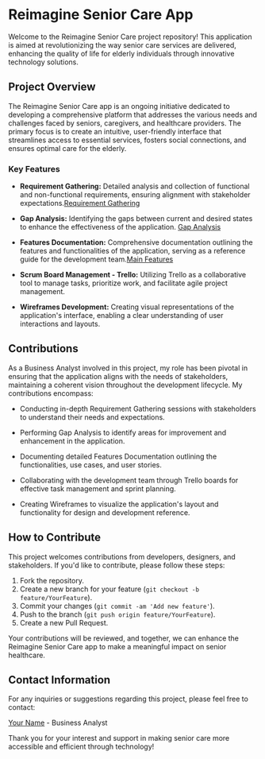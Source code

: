 # Reimagine Senior Care App

Welcome to the Reimagine Senior Care project repository! This application is aimed at revolutionizing the way senior care services are delivered, enhancing the quality of life for elderly individuals through innovative technology solutions.

## Project Overview

The Reimagine Senior Care app is an ongoing initiative dedicated to developing a comprehensive platform that addresses the various needs and challenges faced by seniors, caregivers, and healthcare providers. The primary focus is to create an intuitive, user-friendly interface that streamlines access to essential services, fosters social connections, and ensures optimal care for the elderly.

### Key Features

- **Requirement Gathering:** Detailed analysis and collection of functional and non-functional requirements, ensuring alignment with stakeholder expectations.[Requirement Gathering](https://github.com/DhruvilPanchal205/Project-Reimagine_Senior_Care/blob/b06833ae59c7935099be3ff2a13692c0a7cfe951/Requirement%20Gathering.xlsx)
  
- **Gap Analysis:** Identifying the gaps between current and desired states to enhance the effectiveness of the application.
  [Gap Analysis](https://github.com/DhruvilPanchal205/Project-Reimagine_Senior_Care/blob/023b7bf8c17382288b84cb9f7133b6948a1cbd13/Gap%20Analysis.xlsx)
  
- **Features Documentation:** Comprehensive documentation outlining the features and functionalities of the application, serving as a reference guide for the development team.[Main Features](https://github.com/DhruvilPanchal205/Project-Reimagine_Senior_Care/blob/271fad60f64cf37dcb0c7bcf63e7a9e42b80fba7/Reimagened%20Senior%20Care%20App.docx)
  
- **Scrum Board Management - Trello:** Utilizing Trello as a collaborative tool to manage tasks, prioritize work, and facilitate agile project management.
  
- **Wireframes Development:** Creating visual representations of the application's interface, enabling a clear understanding of user interactions and layouts.

## Contributions

As a Business Analyst involved in this project, my role has been pivotal in ensuring that the application aligns with the needs of stakeholders, maintaining a coherent vision throughout the development lifecycle. My contributions encompass:

- Conducting in-depth Requirement Gathering sessions with stakeholders to understand their needs and expectations.
  
- Performing Gap Analysis to identify areas for improvement and enhancement in the application.
  
- Documenting detailed Features Documentation outlining the functionalities, use cases, and user stories.
  
- Collaborating with the development team through Trello boards for effective task management and sprint planning.
  
- Creating Wireframes to visualize the application's layout and functionality for design and development reference.

## How to Contribute

This project welcomes contributions from developers, designers, and stakeholders. If you'd like to contribute, please follow these steps:

1. Fork the repository.
2. Create a new branch for your feature (`git checkout -b feature/YourFeature`).
3. Commit your changes (`git commit -am 'Add new feature'`).
4. Push to the branch (`git push origin feature/YourFeature`).
5. Create a new Pull Request.

Your contributions will be reviewed, and together, we can enhance the Reimagine Senior Care app to make a meaningful impact on senior healthcare.

## Contact Information

For any inquiries or suggestions regarding this project, please feel free to contact:

[Your Name](mailto:your@email.com) - Business Analyst

Thank you for your interest and support in making senior care more accessible and efficient through technology!
